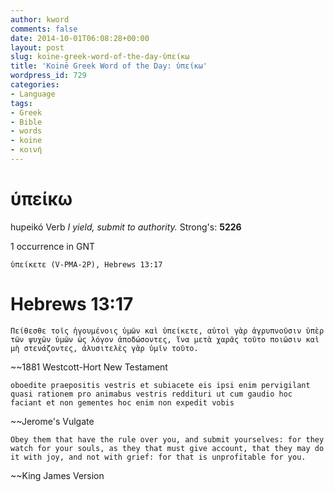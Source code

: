 ```yaml
---
author: kword
comments: false
date: 2014-10-01T06:08:28+00:00
layout: post
slug: koine-greek-word-of-the-day-ὑπείκω
title: 'Koinē Greek Word of the Day: ὑπείκω'
wordpress_id: 729
categories:
- Language
tags:
- Greek
- Bible
- words
- koine
- κοινή
---
```


# ὑπείκω

hupeikó
Verb
*I yield, submit to authority.*
Strong's: **5226**

1 occurrence in GNT

```text
ὑπείκετε (V-PMA-2P), Hebrews 13:17

```

# Hebrews 13:17

```text
Πείθεσθε τοῖς ἡγουμένοις ὑμῶν καὶ ὑπείκετε, αὐτοὶ γὰρ ἀγρυπνοῦσιν ὑπὲρ τῶν ψυχῶν ὑμῶν ὡς λόγον ἀποδώσοντες, ἵνα μετὰ χαρᾶς τοῦτο ποιῶσιν καὶ μὴ στενάζοντες, ἀλυσιτελὲς γὰρ ὑμῖν τοῦτο.
```
~~1881 Westcott-Hort New Testament

```text
oboedite praepositis vestris et subiacete eis ipsi enim pervigilant quasi rationem pro animabus vestris reddituri ut cum gaudio hoc faciant et non gementes hoc enim non expedit vobis
```
~~Jerome's Vulgate

```text
Obey them that have the rule over you, and submit yourselves: for they watch for your souls, as they that must give account, that they may do it with joy, and not with grief: for that is unprofitable for you.
```
~~King James Version
